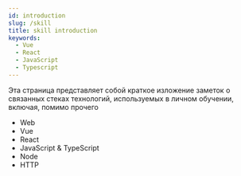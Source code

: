 ```yaml
---
id: introduction
slug: /skill
title: skill introduction
keywords:
  - Vue
  - React
  - JavaScript
  - Typescript
---
```


Эта страница представляет собой краткое изложение заметок о связанных стеках технологий, используемых в личном обучении, включая, помимо прочего

- Web
- Vue
- React
- JavaScript & TypeScript
- Node
- HTTP
